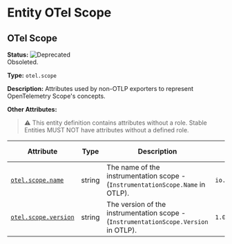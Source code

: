 <!-- NOTE: THIS FILE IS AUTOGENERATED. DO NOT EDIT BY HAND. -->
<!-- see templates/registry/markdown/entity_namespace.md.j2 -->
<!-- markdownlint-capture -->
<!-- markdownlint-disable -->

# Entity OTel Scope

## OTel Scope

**Status:** ![Deprecated](https://img.shields.io/badge/-deprecated-red)<br>Obsoleted.

**Type:** `otel.scope`

**Description:** Attributes used by non-OTLP exporters to represent OpenTelemetry Scope's concepts.

**Other Attributes:**

> :warning: This entity definition contains attributes without a role.
> Stable Entities MUST NOT have attributes without a defined role.

| Attribute  | Type | Description  | Examples  | [Requirement Level](https://opentelemetry.io/docs/specs/semconv/general/attribute-requirement-level/) | Stability |
|---|---|---|---|---|---|
| [`otel.scope.name`](/docs/registry/attributes/otel.md) | string | The name of the instrumentation scope - (`InstrumentationScope.Name` in OTLP). | `io.opentelemetry.contrib.mongodb` | `Recommended` | ![Stable](https://img.shields.io/badge/-stable-lightgreen) |
| [`otel.scope.version`](/docs/registry/attributes/otel.md) | string | The version of the instrumentation scope - (`InstrumentationScope.Version` in OTLP). | `1.0.0` | `Recommended` | ![Stable](https://img.shields.io/badge/-stable-lightgreen) |


<!-- markdownlint-restore -->

